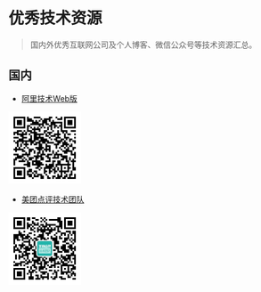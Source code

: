 # 优秀技术资源

> 国内外优秀互联网公司及个人博客、微信公众号等技术资源汇总。

## 国内

- [阿里技术Web版](https://yq.aliyun.com/teams/111)
<img src="./images/alitech.bmp" width="130" height="130" alt="阿里技术"/>

- [美团点评技术团队](https://tech.meituan.com/)
<img src="./images/meituantech.jpg" width="130" height="130" alt="美团点评技术团队"/>
